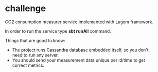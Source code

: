 # challenge

CO2 consumption measurer service implemented with Lagom framework.

In order to run the service type **sbt runAll** command.

Things that are good to know:
 - The project runs Cassandra database embedded itself, so you don't need to run any server.
 - You should send your measurement data unique per id/time to get correct metrics.
